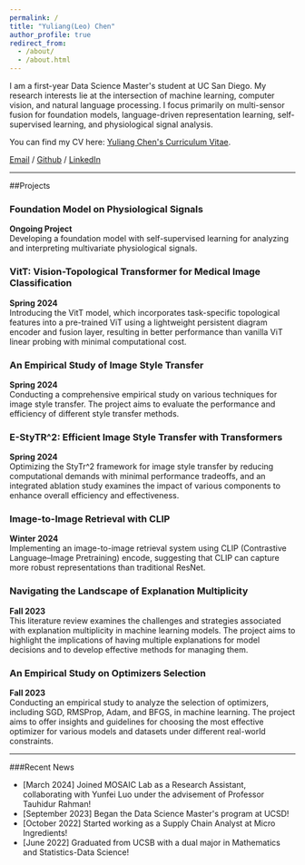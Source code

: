 ```yaml
---
permalink: /
title: "Yuliang(Leo) Chen"
author_profile: true
redirect_from: 
  - /about/
  - /about.html
---
```


I am a first-year Data Science Master's student at UC San Diego. My research interests lie at the intersection of machine learning, computer vision, and natural language processing. I focus primarily on multi-sensor fusion for foundation models, language-driven representation learning, self-supervised learning, and physiological signal analysis.

You can find my CV here: [Yuliang Chen's Curriculum Vitae](../assets/Chen_Yuliang_DSCV.pdf).

[Email](mailto:yuc204@ucsd.edu) / [Github](https://github.com/yuc0805) / [LinkedIn](https://www.linkedin.com/in/yuliang-chen-74666b236/)

---
##Projects

### Foundation Model on Physiological Signals
**Ongoing Project**  
Developing a foundation model with self-supervised learning for analyzing and interpreting multivariate physiological signals.

### VitT: Vision-Topological Transformer for Medical Image Classification
**Spring 2024**  
Introducing the VitT model, which incorporates task-specific topological features into a pre-trained ViT using a lightweight persistent diagram encoder and fusion layer, resulting in better performance than vanilla ViT linear probing with minimal computational cost.

### An Empirical Study of Image Style Transfer
**Spring 2024**  
Conducting a comprehensive empirical study on various techniques for image style transfer. The project aims to evaluate the performance and efficiency of different style transfer methods.

### E-StyTR^2: Efficient Image Style Transfer with Transformers
**Spring 2024**  
Optimizing the StyTr^2 framework for image style transfer by reducing computational demands with minimal performance tradeoffs, and an integrated ablation study examines the impact of various components to enhance overall efficiency and effectiveness.

### Image-to-Image Retrieval with CLIP
**Winter 2024**  
Implementing an image-to-image retrieval system using CLIP (Contrastive Language–Image Pretraining) encode, suggesting that CLIP can capture more robust representations than traditional ResNet.

### Navigating the Landscape of Explanation Multiplicity
**Fall 2023**  
This literature review examines the challenges and strategies associated with explanation multiplicity in machine learning models. The project aims to highlight the implications of having multiple explanations for model decisions and to develop effective methods for managing them.

### An Empirical Study on Optimizers Selection
**Fall 2023**  
Conducting an empirical study to analyze the selection of optimizers, including SGD, RMSProp, Adam, and BFGS, in machine learning. The project aims to offer insights and guidelines for choosing the most effective optimizer for various models and datasets under different real-world constraints.

---
###Recent News

- [March 2024] Joined MOSAIC Lab as a Research Assistant, collaborating with Yunfei Luo under the advisement of Professor Tauhidur Rahman!
- [September 2023] Began the Data Science Master's program at UCSD!
- [October 2022] Started working as a Supply Chain Analyst at Micro Ingredients!
- [June 2022] Graduated from UCSB with a dual major in Mathematics and Statistics-Data Science!
